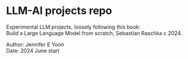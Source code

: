 # LLM-AI projects repo 

Experimental LLM projects, loosely following this book:    
Build a Large Language Model from scratch, Sebastian Raschka c 2024.  

Author: Jennifer E Yoon  
Date: 2024 June start   




